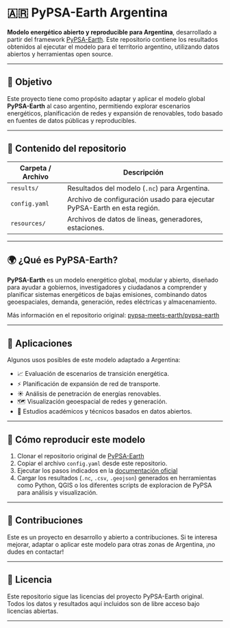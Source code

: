 # 🇦🇷 PyPSA-Earth Argentina

**Modelo energético abierto y reproducible para Argentina**, desarrollado a partir del framework [PyPSA-Earth](https://github.com/pypsa-meets-earth/pypsa-earth). Este repositorio contiene los resultados obtenidos al ejecutar el modelo para el territorio argentino, utilizando datos abiertos y herramientas open source.

---

## 📌 Objetivo

Este proyecto tiene como propósito adaptar y aplicar el modelo global **PyPSA-Earth** al caso argentino, permitiendo explorar escenarios energéticos, planificación de redes y expansión de renovables, todo basado en fuentes de datos públicas y reproducibles.

---

## 🧰 Contenido del repositorio

| Carpeta / Archivo | Descripción |
|-------------------|-------------|
| `results/`        | Resultados del modelo (`.nc`) para Argentina. |
| `config.yaml`     | Archivo de configuración usado para ejecutar PyPSA-Earth en esta región. |
| `resources/`      | Archivos de datos de lineas, generadores, estaciones. |
---

## 🌍 ¿Qué es PyPSA-Earth?

**PyPSA-Earth** es un modelo energético global, modular y abierto, diseñado para ayudar a gobiernos, investigadores y ciudadanos a comprender y planificar sistemas energéticos de bajas emisiones, combinando datos geoespaciales, demanda, generación, redes eléctricas y almacenamiento.

Más información en el repositorio original: [pypsa-meets-earth/pypsa-earth](https://github.com/pypsa-meets-earth/pypsa-earth)

---

## 🧪 Aplicaciones

Algunos usos posibles de este modelo adaptado a Argentina:

- 📈 Evaluación de escenarios de transición energética.
- ⚡ Planificación de expansión de red de transporte.
- ☀️ Análisis de penetración de energías renovables.
- 🗺️ Visualización geoespacial de redes y generación.
- 🧮 Estudios académicos y técnicos basados en datos abiertos.

---

## 🚀 Cómo reproducir este modelo

1. Clonar el repositorio original de [PyPSA-Earth](https://github.com/pypsa-meets-earth/pypsa-earth)
2. Copiar el archivo `config.yaml` desde este repositorio.
3. Ejecutar los pasos indicados en la [documentación oficial](https://pypsa-earth.readthedocs.io/)
4. Cargar los resultados (`.nc`, `.csv`, `.geojson`) generados en herramientas como Python, QGIS o los diferentes scripts de exploracion de PyPSA para análisis y visualización.

---

## 🤝 Contribuciones

Este es un proyecto en desarrollo y abierto a contribuciones. Si te interesa mejorar, adaptar o aplicar este modelo para otras zonas de Argentina, ¡no dudes en contactar!

---

## 📄 Licencia

Este repositorio sigue las licencias del proyecto PyPSA-Earth original. Todos los datos y resultados aquí incluidos son de libre acceso bajo licencias abiertas.

---
